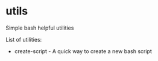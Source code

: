 # utils
Simple bash helpful utilities

List of utilities:
* create-script - A quick way to create a new bash script
